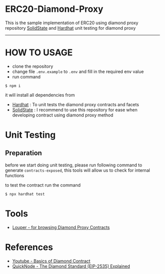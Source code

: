 # ERC20-Diamond-Proxy
This is the sample implementation of ERC20 using diamond proxy repository [SolidState](https://github.com/solidstate-network/solidstate-solidity) and [Hardhat](https://hardhat.org/hardhat-runner/plugins/nomicfoundation-hardhat-toolbox) unit testing for diamond proxy

----------------------------------------------------------------
# HOW TO USAGE

- clone the repository
- change file `.env.example` to `.env` and fill in the required env value
- run command 
```
$ npm i
```

it will install all dependencies from 
- [Hardhat](https://hardhat.org/hardhat-runner/plugins/nomicfoundation-hardhat-toolbox) : To unit tests the diamond proxy contracts and facets
- [SolidState](https://github.com/solidstate-network/solidstate-solidity) : I recommend to use this repository for ease when developing contract using diamond proxy method

# Unit Testing
## Preparation
before we start doing unit testing, please run following command to generate `contracts-exposed`, this tools will allow us to check for internal functions

to test the contract run the command

```
$ npx hardhat test
```

# Tools 
- [Louper - for browsing Diamond Proxy Contracts](https://louper.dev/)

# References
- [Youtube - Basics of Diamond Contract](https://www.youtube.com/watch?v=8p4NhC9sLDA)
- [QuickNode - The Diamond Standard (EIP-2535) Explained](https://www.quicknode.com/guides/smart-contract-development/the-diamond-standard-eip-2535-explained-part-2)